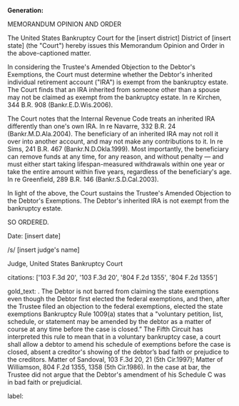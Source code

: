 **Generation:**


MEMORANDUM OPINION AND ORDER

The United States Bankruptcy Court for the [insert district] District of [insert state] (the "Court") hereby issues this Memorandum Opinion and Order in the above-captioned matter.

In considering the Trustee's Amended Objection to the Debtor's Exemptions, the Court must determine whether the Debtor's inherited individual retirement account ("IRA") is exempt from the bankruptcy estate. The Court finds that an IRA inherited from someone other than a spouse may not be claimed as exempt from the bankruptcy estate. In re Kirchen, 344 B.R. 908 (Bankr.E.D.Wis.2006).

The Court notes that the Internal Revenue Code treats an inherited IRA differently than one's own IRA. In re Navarre, 332 B.R. 24 (Bankr.M.D.Ala.2004). The beneficiary of an inherited IRA may not roll it over into another account, and may not make any contributions to it. In re Sims, 241 B.R. 467 (Bankr.N.D.Okla.1999). Most importantly, the beneficiary can remove funds at any time, for any reason, and without penalty — and must either start taking lifespan-measured withdrawals within one year or take the entire amount within five years, regardless of the beneficiary's age. In re Greenfield, 289 B.R. 146 (Bankr.S.D.Cal.2003).

In light of the above, the Court sustains the Trustee's Amended Objection to the Debtor's Exemptions. The Debtor's inherited IRA is not exempt from the bankruptcy estate.

SO ORDERED.

Date: [insert date]

/s/ [insert judge's name]

Judge, United States Bankruptcy Court



citations: ['103 F.3d 20', '103 F.3d 20', '804 F.2d 1355', '804 F.2d 1355']

gold_text: . The Debtor is not barred from claiming the state exemptions even though the Debtor first elected the federal exemptions, and then, after the Trustee filed an objection to the federal exemptions, elected the state exemptions Bankruptcy Rule 1009(a) states that a "voluntary petition, list, schedule, or statement may be amended by the debtor as a matter of course at any time before the case is closed.” The Fifth Circuit has interpreted this rule to mean that in a voluntary bankruptcy case, a court shall allow a debtor to amend his schedule of exemptions before the case is closed, absent a creditor's showing of the debtor’s bad faith or prejudice to the creditors. Matter of Sandoval, 103 F.3d 20, 21 (5th Cir.1997); Matter of Williamson, 804 F.2d 1355, 1358 (5th Cir.1986). In the case at bar, the Trustee did not argue that the Debtor's amendment of his Schedule C was in bad faith or prejudicial.

label: 